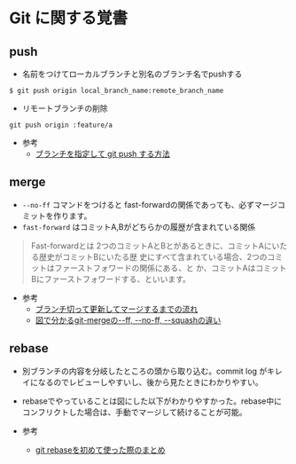# Git に関する覚書

## push

- 名前をつけてローカルブランチと別名のブランチ名でpushする
```
$ git push origin local_branch_name:remote_branch_name
```

- リモートブランチの削除

```
git push origin :feature/a
```

- 参考
  - [ブランチを指定して git push する方法](http://www-creators.com/archives/5206)

## merge

- `--no-ff` コマンドをつけると fast-forwardの関係であっても、必ずマージコミットを作ります。
- `fast-forward` はコミットA,Bがどちらかの履歴が含まれている関係
>Fast-forwardとは
>2つのコミットAとBとがあるときに、コミットAにいたる歴史がコミットBにいたる歴
史にすべて含まれている場合、2つのコミットはファーストフォワードの関係にある、と
か、コミットAはコミットBにファーストフォワードする、といいます。

- 参考
  - [ブランチ切って更新してマージするまでの流れ](https://qiita.com/shuntaro_tamura/items/6c8bf792087fe5dc5103)
  - [図で分かるgit-mergeの--ff, --no-ff, --squashの違い](http://d.hatena.ne.jp/sinsoku/20111025/1319497900)

## rebase


- 別ブランチの内容を分岐したところの頭から取り込む。commit log がキレイになるのでレビューしやすいし、後から見たときにわかりやすい。
- rebaseでやっていることは図にした以下がわかりやすかった。rebase中にコンフリクトした場合は、手動でマージして続けることが可能。

- 参考
  - [git rebaseを初めて使った際のまとめ](https://qiita.com/panti310/items/e0ec74b47c6c219f2a8b)
